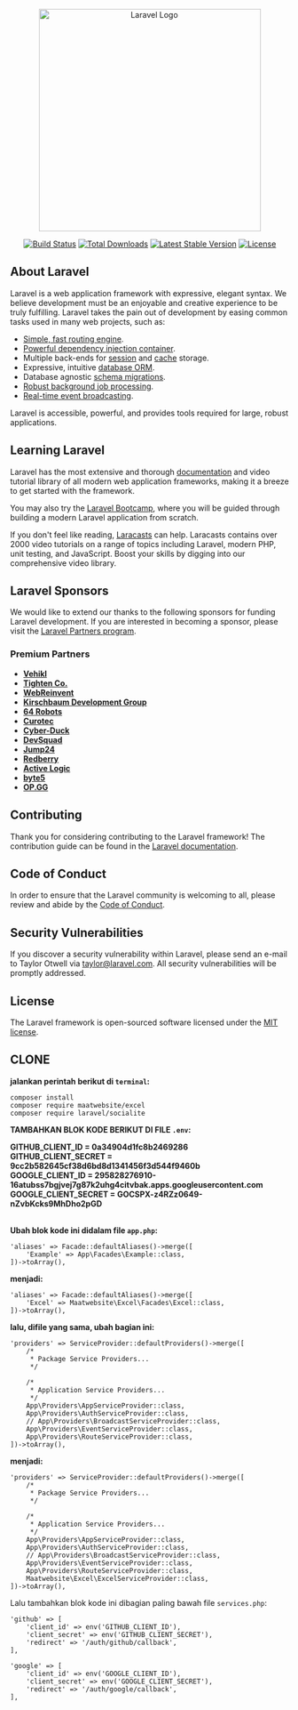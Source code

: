 <p align="center"><a href="https://laravel.com" target="_blank"><img src="https://raw.githubusercontent.com/laravel/art/master/logo-lockup/5%20SVG/2%20CMYK/1%20Full%20Color/laravel-logolockup-cmyk-red.svg" width="400" alt="Laravel Logo"></a></p>

<p align="center">
<a href="https://github.com/laravel/framework/actions"><img src="https://github.com/laravel/framework/workflows/tests/badge.svg" alt="Build Status"></a>
<a href="https://packagist.org/packages/laravel/framework"><img src="https://img.shields.io/packagist/dt/laravel/framework" alt="Total Downloads"></a>
<a href="https://packagist.org/packages/laravel/framework"><img src="https://img.shields.io/packagist/v/laravel/framework" alt="Latest Stable Version"></a>
<a href="https://packagist.org/packages/laravel/framework"><img src="https://img.shields.io/packagist/l/laravel/framework" alt="License"></a>
</p>

## About Laravel

Laravel is a web application framework with expressive, elegant syntax. We believe development must be an enjoyable and creative experience to be truly fulfilling. Laravel takes the pain out of development by easing common tasks used in many web projects, such as:

- [Simple, fast routing engine](https://laravel.com/docs/routing).
- [Powerful dependency injection container](https://laravel.com/docs/container).
- Multiple back-ends for [session](https://laravel.com/docs/session) and [cache](https://laravel.com/docs/cache) storage.
- Expressive, intuitive [database ORM](https://laravel.com/docs/eloquent).
- Database agnostic [schema migrations](https://laravel.com/docs/migrations).
- [Robust background job processing](https://laravel.com/docs/queues).
- [Real-time event broadcasting](https://laravel.com/docs/broadcasting).

Laravel is accessible, powerful, and provides tools required for large, robust applications.

## Learning Laravel

Laravel has the most extensive and thorough [documentation](https://laravel.com/docs) and video tutorial library of all modern web application frameworks, making it a breeze to get started with the framework.

You may also try the [Laravel Bootcamp](https://bootcamp.laravel.com), where you will be guided through building a modern Laravel application from scratch.

If you don't feel like reading, [Laracasts](https://laracasts.com) can help. Laracasts contains over 2000 video tutorials on a range of topics including Laravel, modern PHP, unit testing, and JavaScript. Boost your skills by digging into our comprehensive video library.

## Laravel Sponsors

We would like to extend our thanks to the following sponsors for funding Laravel development. If you are interested in becoming a sponsor, please visit the [Laravel Partners program](https://partners.laravel.com).

### Premium Partners

- **[Vehikl](https://vehikl.com/)**
- **[Tighten Co.](https://tighten.co)**
- **[WebReinvent](https://webreinvent.com/)**
- **[Kirschbaum Development Group](https://kirschbaumdevelopment.com)**
- **[64 Robots](https://64robots.com)**
- **[Curotec](https://www.curotec.com/services/technologies/laravel/)**
- **[Cyber-Duck](https://cyber-duck.co.uk)**
- **[DevSquad](https://devsquad.com/hire-laravel-developers)**
- **[Jump24](https://jump24.co.uk)**
- **[Redberry](https://redberry.international/laravel/)**
- **[Active Logic](https://activelogic.com)**
- **[byte5](https://byte5.de)**
- **[OP.GG](https://op.gg)**

## Contributing

Thank you for considering contributing to the Laravel framework! The contribution guide can be found in the [Laravel documentation](https://laravel.com/docs/contributions).

## Code of Conduct

In order to ensure that the Laravel community is welcoming to all, please review and abide by the [Code of Conduct](https://laravel.com/docs/contributions#code-of-conduct).

## Security Vulnerabilities

If you discover a security vulnerability within Laravel, please send an e-mail to Taylor Otwell via [taylor@laravel.com](mailto:taylor@laravel.com). All security vulnerabilities will be promptly addressed.

## License

The Laravel framework is open-sourced software licensed under the [MIT license](https://opensource.org/licenses/MIT).

## CLONE

<b> jalankan perintah berikut di `terminal`: </b>

```
composer install
composer require maatwebsite/excel
composer require laravel/socialite
```

<b> TAMBAHKAN BLOK KODE BERIKUT DI FILE `.env`: </b>

<b>
GITHUB_CLIENT_ID = 0a34904d1fc8b2469286 <br>
GITHUB_CLIENT_SECRET = 9cc2b582645cf38d6bd8d1341456f3d544f9460b <br>
GOOGLE_CLIENT_ID = 295828276910-16atubss7bgjvej7g87k2uhg4citvbak.apps.googleusercontent.com <br>
GOOGLE_CLIENT_SECRET = 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 <br>
</b><br>

<b> Ubah blok kode ini didalam file `app.php`: </b>

    'aliases' => Facade::defaultAliases()->merge([
        'Example' => App\Facades\Example::class,
    ])->toArray(),

<b> menjadi: </b>

    'aliases' => Facade::defaultAliases()->merge([
        'Excel' => Maatwebsite\Excel\Facades\Excel::class,
    ])->toArray(),


<b> lalu, difile yang sama, ubah bagian ini: </b>

    'providers' => ServiceProvider::defaultProviders()->merge([
        /*
         * Package Service Providers...
         */

        /*
         * Application Service Providers...
         */
        App\Providers\AppServiceProvider::class,
        App\Providers\AuthServiceProvider::class,
        // App\Providers\BroadcastServiceProvider::class,
        App\Providers\EventServiceProvider::class,
        App\Providers\RouteServiceProvider::class,
    ])->toArray(),

<b> menjadi: </b>

    'providers' => ServiceProvider::defaultProviders()->merge([
        /*
         * Package Service Providers...
         */

        /*
         * Application Service Providers...
         */
        App\Providers\AppServiceProvider::class,
        App\Providers\AuthServiceProvider::class,
        // App\Providers\BroadcastServiceProvider::class,
        App\Providers\EventServiceProvider::class,
        App\Providers\RouteServiceProvider::class,
        Maatwebsite\Excel\ExcelServiceProvider::class,
    ])->toArray(),


Lalu tambahkan blok kode ini dibagian paling bawah file `services.php`:

    'github' => [
        'client_id' => env('GITHUB_CLIENT_ID'),
        'client_secret' => env('GITHUB_CLIENT_SECRET'),
        'redirect' => '/auth/github/callback',
    ],

    'google' => [
        'client_id' => env('GOOGLE_CLIENT_ID'),
        'client_secret' => env('GOOGLE_CLIENT_SECRET'),
        'redirect' => '/auth/google/callback',
    ],
